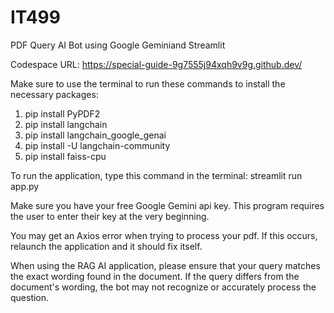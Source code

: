 # IT499
PDF Query AI Bot using Google Geminiand Streamlit

Codespace URL: https://special-guide-9g7555j94xqh9v9g.github.dev/

Make sure to use the terminal to run these commands to install the necessary packages:

1) pip install PyPDF2
2) pip install langchain
3) pip install langchain_google_genai
4) pip install -U langchain-community
5) pip install faiss-cpu

To run the application, type this command in the terminal: streamlit run app.py

Make sure you have your free Google Gemini api key. This program requires the user to enter their key at the very beginning.

You may get an Axios error when trying to process your pdf. If this occurs, relaunch the application and it should fix itself.

When using the RAG AI application, please ensure that your query matches the exact wording found in the document. If the query differs from the document's wording, the bot may not recognize or accurately process the question.
